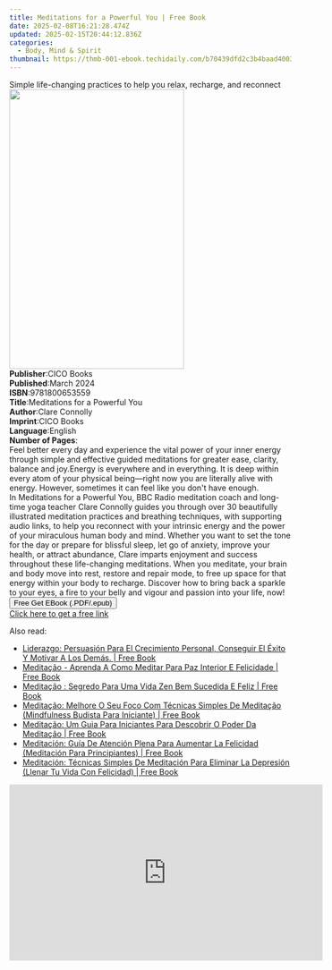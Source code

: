 ```yaml
---
title: Meditations for a Powerful You | Free Book
date: 2025-02-08T16:21:28.474Z
updated: 2025-02-15T20:44:12.836Z
categories:
  - Body, Mind & Spirit
thumbnail: https://thmb-001-ebook.techidaily.com/b70439dfd2c3b4baad400322dc3bbe6947588752d5cb77d486fcd027d6252123.jpg
---
```

<main id="book-container">
  <div class="flex flex-col">
    <div class="book-brief flex-1 py-6 px-4 sm:p-6 md:py-10 md:px-8">
      <!-- brief-->
      <div class="book-brief-main">
        Simple life-changing practices to help you relax, recharge, and
        reconnect
      </div>
    </div>
    <div
      class="book-meta-info flex-1 grid gap-4 col-start-1 col-end-3 row-start-1 sm:mb-6 sm:grid-cols-4 lg:gap-6 lg:col-start-2 lg:row-end-6 lg:row-span-6 lg:mb-0"
    >
      <div
        class="book-meta-info-left place-content-center mt-4 p-4 text-sm leading-6 col-start-2 col-span-2 dark:text-slate-400"
      >
        <img
          class="w-full h-500 object-cover rounded-lg sm:h-255 sm:col-span-2 lg:col-span-full"
          src="https://img-001-ebook.techidaily.com/c979c14f69e90696e7150aac39b5e25c4c644d560caf9383600e8236851f12fb.jpg"
          alt=""
          width="312"
          height="500"
        />
      </div>
      <div
        class="book-meta-info-right mt-2 col-start-1 row-start-2 col-span-3 self-center"
      >
        <!-- meta data  -->
        <div class="flex flex-col px-4 md:px-8">
          <div class="flex-1">
            <strong>Publisher</strong>:<span class="px-2">CICO Books</span>
          </div>
          <div class="flex-1">
            <strong>Published</strong>:<span class="px-2">March 2024</span>
          </div>
          <div class="flex-1">
            <strong>ISBN</strong>:<span class="px-2">9781800653559</span>
          </div>
          <div class="flex-1">
            <strong>Title</strong>:<span class="px-2"
              >Meditations for a Powerful You</span
            >
          </div>
          <div class="flex-1">
            <strong>Author</strong>:<span class="px-2">Clare Connolly</span>
          </div>
          <div class="flex-1">
            <strong>Imprint</strong>:<span class="px-2">CICO Books</span>
          </div>
          <div class="flex-1">
            <strong>Language</strong>:<span class="px-2">English</span>
          </div>
          <div class="flex-1">
            <strong>Number of Pages</strong>:<span class="px-2"></span>
          </div>
        </div>
      </div>
    </div>
    <div class="book-description flex-1 py-6 px-4 sm:p-6 md:py-10 md:px-8">
      <div class="book-description-main">
        <div accordion-content="" id="description">
          Feel better every day and experience the vital power of your inner
          energy through simple and effective guided meditations for greater
          ease, clarity, balance and joy.Energy is everywhere and in everything.
          It is deep within every atom of your physical being—right now you are
          literally alive with energy. However, sometimes it can feel like you
          don't have enough. In&nbsp;Meditations for a&nbsp;Powerful You, BBC
          Radio meditation coach and long-time yoga teacher Clare Connolly
          guides you through over 30 beautifully illustrated meditation
          practices and breathing techniques, with supporting audio links, to
          help you reconnect with your intrinsic energy and the power of your
          miraculous human body and mind. Whether you want to set the tone for
          the day or prepare for blissful sleep, let go of anxiety, improve your
          health, or attract abundance, Clare imparts enjoyment and success
          throughout these life-changing meditations. When you meditate, your
          brain and body move into rest, restore and repair mode, to free up
          space for that energy within your body to recharge. Discover how to
          bring back a sparkle to your eyes, a fire to your belly and vigour and
          passion into your life, now!
        </div>
      </div>
    </div>
    <div class="book-excerpts flex-1 py-6 px-4 sm:p-6 md:py-10 md:px-8"></div>
    <div
      class="book-about-author flex-1 py-6 px-4 sm:p-6 md:py-10 md:px-8"
    ></div>
    <div class="book-free-get flex-1 py-6 px-4 sm:p-6 md:py-10 md:px-8">
      <button
        id="btn-free-get"
        class="bg-blue-500 hover:bg-blue-700 text-white font-bold py-2 px-4 rounded"
      >
        Free Get EBook (.PDF/.epub)
      </button>
      <div id="countdown-display" class="px-2 text-lg mt-2"></div>
      <a
        id="free-link"
        class="hidden bg-blue-500 hover:bg-blue-700 text-white font-bold py-2 px-4 rounded"
        href="https://www.ebooks.com/en-us/book/211248358/meditations-for-a-powerful-you/clare-connolly/"
        target="_blank"
        >Click here to get a free link</a
      >
    </div>
    <script>
      let countdownTime = 0;
      let countdownInterval = null;
      document
        .getElementById('btn-free-get')
        .addEventListener('click', startCountdown);
      function startCountdown() {
        countdownTime = new Date().getTime() + 60000 * 3;
        countdownInterval = setInterval(updateCountdown, 1000);
        document.getElementById('btn-free-get').disabled = true;
        document
          .getElementById('btn-free-get')
          .classList.add('bg-gray-500', 'cursor-not-allowed');
      }
      function updateCountdown() {
        let currentTime = new Date().getTime();
        let timeLeft = countdownTime - currentTime;
        let secondsLeft = Math.floor(timeLeft / 1000);
        document.getElementById('countdown-display').innerHTML =
          `Remaining time: ${secondsLeft} seconds.`;
        if (secondsLeft <= 0) {
          clearInterval(countdownInterval);
          document.getElementById('btn-free-get').classList.add('hidden');
          document.getElementById('free-link').classList.remove('hidden');
          document.getElementById('countdown-display').innerHTML = '';
        }
      }
    </script>
  </div>
</main>

<ins class="adsbygoogle"
      style="display:block"
      data-ad-client="ca-pub-7571918770474297"
      data-ad-slot="8358498916"
      data-ad-format="auto"
      data-full-width-responsive="true"></ins>
    

<span class="atpl-alsoreadstyle">Also read:</span>
<div><ul>
<li><a href="https://novels-ebooks.techidaily.com/209667253-9781547575718-liderazgo-persuasion-para-el-crecimiento-personal-conseguir-el-exito-y-motivar-a-los-demas/"><u>Liderazgo: Persuasión Para El Crecimiento Personal, Conseguir El Éxito Y Motivar A Los Demás. | Free Book</u></a></li>
<li><a href="https://novels-ebooks.techidaily.com/209667289-9781547577309-meditacao-aprenda-a-como-meditar-para-paz-interior-e-felicidade/"><u>Meditação - Aprenda A Como Meditar Para Paz Interior E Felicidade | Free Book</u></a></li>
<li><a href="https://novels-ebooks.techidaily.com/209667256-9781547574544-meditacao-segredo-para-uma-vida-zen-bem-sucedida-e-feliz/"><u>Meditação : Segredo Para Uma Vida Zen Bem Sucedida E Feliz | Free Book</u></a></li>
<li><a href="https://novels-ebooks.techidaily.com/209667280-9781547580088-meditacao-melhore-o-seu-foco-com-tecnicas-simples-de-meditacao-mindfulness-budista-para-iniciante/"><u>Meditação: Melhore O Seu Foco Com Técnicas Simples De Meditação (Mindfulness Budista Para Iniciante) | Free Book</u></a></li>
<li><a href="https://novels-ebooks.techidaily.com/209667248-9781547574520-meditacao-um-guia-para-iniciantes-para-descobrir-o-poder-da-meditacao/"><u>Meditação: Um Guia Para Iniciantes Para Descobrir O Poder Da Meditação | Free Book</u></a></li>
<li><a href="https://novels-ebooks.techidaily.com/209667234-9781547579594-meditacion-guia-de-atencion-plena-para-aumentar-la-felicidad-meditacion-para-principiantes/"><u>Meditación: Guía De Atención Plena Para Aumentar La Felicidad (Meditación Para Principiantes) | Free Book</u></a></li>
<li><a href="https://novels-ebooks.techidaily.com/209667243-9781547576517-meditacion-tecnicas-simples-de-meditacion-para-eliminar-la-depresion-llenar-tu-vida-con-felicidad/"><u>Meditación: Técnicas Simples De Meditación Para Eliminar La Depresión (Llenar Tu Vida Con Felicidad) | Free Book</u></a></li>
</ul></div>

<!-- affiliate ads begin -->
<iframe width="560" height="315" src="https://www.youtube.com/embed/JlX-G8rBs1w?si=iIhUoWAq5x3YK9rA" title="YouTube video player" frameborder="0" allow="accelerometer; autoplay; clipboard-write; encrypted-media; gyroscope; picture-in-picture; web-share" referrerpolicy="strict-origin-when-cross-origin" allowfullscreen></iframe>
<!-- affiliate ads end -->

